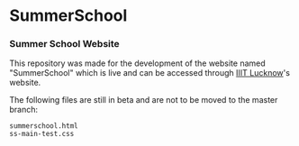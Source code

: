 # SummerSchool

### Summer School Website

This repository was made for the development of the website named "SummerSchool" which is live and can be accessed through [IIIT Lucknow](https://iiitl.ac.in/)'s website. 

The following files are still in beta and are not to be moved to the master branch:

```
summerschool.html
ss-main-test.css
```
